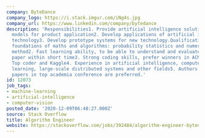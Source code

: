 ```yaml
---
company: ByteDance
company_logo: https://i.stack.imgur.com/iNg4s.jpg
company_url: https://www.linkedin.com/company/bytedance
description: 'Responsibilities1. Provide artificial intelligence solutions and build
  models for product application2. Develop applications of artificial intelligence
  technology3. Develop prototype systems for new technology.Qualifications1. Solid
  foundations of maths and algorithms: probability statistics and numerical optimization
  method2. Fast learning ability, to be able to understand and evaluate cutting edge
  paper within short time3. Strong coding skills, prefer winners in ACMICPC, NOI/IOI,
  Top coder and Kaggle4. Experience in artificial intelligence, computer vision, machine
  learning, large-scale distributed systems and other fields5. Authors of published
  papers in top academia conference are preferred.'
id: 12073
job_tags:
- machine-learning
- artificial-intelligence
- computer-vision
posted_date: '2020-12-09T06:48:27.000Z'
source: Stack Overflow
title: Algorithm Engineer
website: https://stackoverflow.com/jobs/392484/algorithm-engineer-bytedance
---
```


